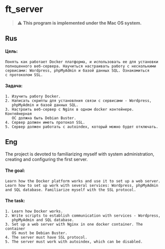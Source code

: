 # ft_server

> :warning: **This program is implemented under the Mac OS system.**

## Rus

#### Цель:
```
Понять как работает Docker платформа, и использовать ее для установки
полноценного веб-сервера. Научиться настраивать работу с несколькими
сервисами: Wordpress, phpMyAdmin и базой данных SQL. Ознакомиться
с протоколом SSL.
```
#### Задача:
```
1. Изучить работу Docker.
2. Написать скрипты для установлния связи с сервисами - Wordpress,
   phpMyAdmin и базой данных SQL.
3. Настроить веб-сервер с Nginx в одном docker контейнере. Контейнерная
   ОС должна быть Debian Buster.
4. Сервер должен иметь протокол SSL.
5. Сервер должен работать с autoindex, который можно будет отключать.
```

## Eng

The project is devoted to familiarizing myself with system administration, creating and configuring the first server.

#### The goal:
```
Learn how the Docker platform works and use it to set up a web server.
Learn how to set up work with several services: Wordpress, phpMyAdmin
and SQL database. Familiarize myself with the SSL protocol.
```
#### The task:
```
1. Learn how Docker works.
2. Write scripts to establish communication with services - Wordpress,
   phpMyAdmin and SQL database.
3. Set up a web server with Nginx in one docker container. The container
   OS must be Debian Buster.
4. The server must have SSL protocol.
5. The server must work with autoindex, which can be disabled.
```
